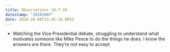 ```yaml
---
title: Observations 10-7-20
datestamp: "20201007"
date: 2020-10-08T15:45:18.003Z
---
```

- Watching the Vice Presidential debate, struggling to understand what motivates someone like Mike Pence to do the things he does. I know the answers are there. They’re not easy to accept.